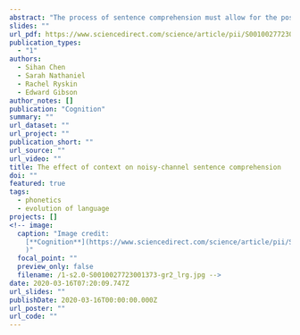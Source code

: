 ```yaml
---
abstract: "The process of sentence comprehension must allow for the possibility of noise in the input, e.g., from speaker error, listener mishearing, or environmental noise. Consequently, semantically implausible sentences such as The girl tossed the apple the boy are often interpreted as a semantically plausible alternative (e.g., The girl tossed the apple to the boy). Previous investigations of noisy-channel comprehension have relied exclusively on paradigms with isolated sentences. Because supportive contexts alter the expectations of possible interpretations, the noisy channel framework predicts that context should encourage more inference in interpreting implausible sentences, relative to null contexts (i.e. a lack of context) or unsupportive contexts. In the present work, we tested this prediction in four types of sentence constructions: two where inference is relatively frequent (double object - prepositional object), and two where inference is rare (active-passive). We found evidence that in the two sentence types that commonly elicit inference, supportive contexts encourage noisy-channel inferences about the intended meaning of implausible sentences more than non-supportive contexts or null contexts. These results suggest that noisy-channel inference may be more pervasive in everyday language processing than previously assumed based on work with isolated sentences."
slides: ""
url_pdf: https://www.sciencedirect.com/science/article/pii/S0010027723001373?dgcid=author
publication_types:
  - "1"
authors:
  - Sihan Chen
  - Sarah Nathaniel
  - Rachel Ryskin
  - Edward Gibson
author_notes: []
publication: "Cognition"
summary: ""
url_dataset: ""
url_project: ""
publication_short: ""
url_source: ""
url_video: ""
title: The effect of context on noisy-channel sentence comprehension
doi: ""
featured: true
tags:
  - phonetics
  - evolution of language
projects: []
<!-- image:
  caption: "Image credit:
    [**Cognition**](https://www.sciencedirect.com/science/article/pii/S0010027723001373?dgcid=author
    )"
  focal_point: ""
  preview_only: false
  filename: /1-s2.0-S0010027723001373-gr2_lrg.jpg -->
date: 2020-03-16T07:20:09.747Z
url_slides: ""
publishDate: 2020-03-16T00:00:00.000Z
url_poster: ""
url_code: ""
---
```

